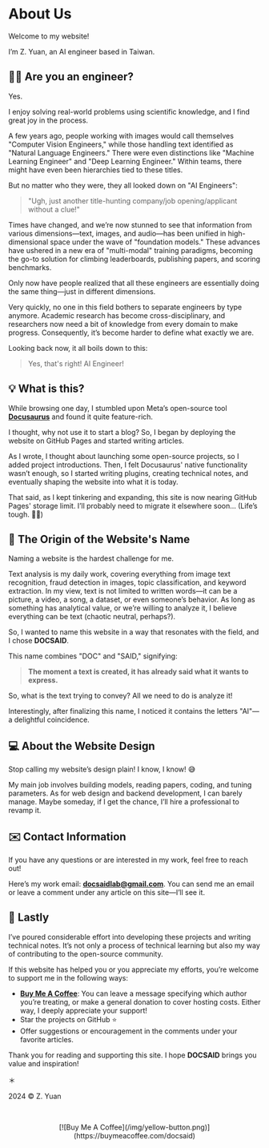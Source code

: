 # About Us

Welcome to my website!

I’m Z. Yuan, an AI engineer based in Taiwan.

## 👨‍💻 Are you an engineer?

Yes.

I enjoy solving real-world problems using scientific knowledge, and I find great joy in the process.

A few years ago, people working with images would call themselves "Computer Vision Engineers," while those handling text identified as "Natural Language Engineers." There were even distinctions like "Machine Learning Engineer" and "Deep Learning Engineer." Within teams, there might have even been hierarchies tied to these titles.

But no matter who they were, they all looked down on "AI Engineers":

> "Ugh, just another title-hunting company/job opening/applicant without a clue!"

Times have changed, and we’re now stunned to see that information from various dimensions—text, images, and audio—has been unified in high-dimensional space under the wave of "foundation models." These advances have ushered in a new era of "multi-modal" training paradigms, becoming the go-to solution for climbing leaderboards, publishing papers, and scoring benchmarks.

Only now have people realized that all these engineers are essentially doing the same thing—just in different dimensions.

Very quickly, no one in this field bothers to separate engineers by type anymore. Academic research has become cross-disciplinary, and researchers now need a bit of knowledge from every domain to make progress. Consequently, it’s become harder to define what exactly we are.

Looking back now, it all boils down to this:

> Yes, that's right! AI Engineer!

## 💡 What is this?

While browsing one day, I stumbled upon Meta’s open-source tool [**Docusaurus**](https://docusaurus.io/) and found it quite feature-rich.

I thought, why not use it to start a blog? So, I began by deploying the website on GitHub Pages and started writing articles.

As I wrote, I thought about launching some open-source projects, so I added project introductions. Then, I felt Docusaurus' native functionality wasn’t enough, so I started writing plugins, creating technical notes, and eventually shaping the website into what it is today.

That said, as I kept tinkering and expanding, this site is now nearing GitHub Pages' storage limit. I’ll probably need to migrate it elsewhere soon... (Life’s tough. 😮‍💨)

## 🚀 The Origin of the Website's Name

Naming a website is the hardest challenge for me.

Text analysis is my daily work, covering everything from image text recognition, fraud detection in images, topic classification, and keyword extraction. In my view, text is not limited to written words—it can be a picture, a video, a song, a dataset, or even someone’s behavior. As long as something has analytical value, or we’re willing to analyze it, I believe everything can be text (chaotic neutral, perhaps?).

So, I wanted to name this website in a way that resonates with the field, and I chose **DOCSAID**.

This name combines "DOC" and "SAID," signifying:

> **The moment a text is created, it has already said what it wants to express.**

So, what is the text trying to convey? All we need to do is analyze it!

Interestingly, after finalizing this name, I noticed it contains the letters "AI"—a delightful coincidence.

## 💻 About the Website Design

Stop calling my website’s design plain! I know, I know! 😅

My main job involves building models, reading papers, coding, and tuning parameters. As for web design and backend development, I can barely manage. Maybe someday, if I get the chance, I’ll hire a professional to revamp it.

## ✉️ Contact Information

If you have any questions or are interested in my work, feel free to reach out!

Here’s my work email: **docsaidlab@gmail.com**. You can send me an email or leave a comment under any article on this site—I’ll see it.

## 🍹 Lastly

I’ve poured considerable effort into developing these projects and writing technical notes. It’s not only a process of technical learning but also my way of contributing to the open-source community.

If this website has helped you or you appreciate my efforts, you’re welcome to support me in the following ways:

- [**Buy Me A Coffee**](https://buymeacoffee.com/docsaid): You can leave a message specifying which author you’re treating, or make a general donation to cover hosting costs. Either way, I deeply appreciate your support!
- Star the projects on GitHub ⭐️
- Offer suggestions or encouragement in the comments under your favorite articles.

Thank you for reading and supporting this site. I hope **DOCSAID** brings you value and inspiration!

＊

2024 © Z. Yuan

<div align="center">
<br />
<figure style={{ width: "50%"}}>
[![Buy Me A Coffee](/img/yellow-button.png)](https://buymeacoffee.com/docsaid)
</figure>
<br />
</div>
